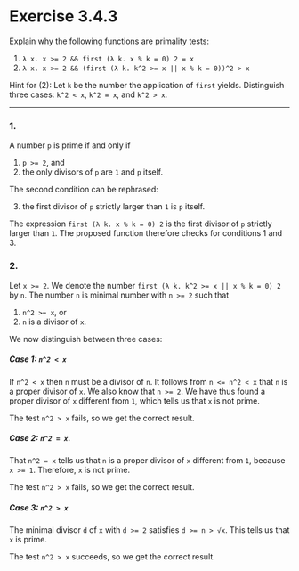 # Exercise 3.4.3

Explain why the following functions are primality tests:  

1. `λ x. x >= 2 && first (λ k. x % k = 0) 2 = x`
2. `λ x. x >= 2 && (first (λ k. k^2 >= x || x % k = 0))^2 > x`

Hint for (2):
Let `k` be the number the application of `first` yields.
Distinguish three cases: `k^2 < x`, `k^2 = x`, and `k^2 > x`.

---



### 1.

A number `p` is prime if and only if

1. `p >= 2`, and
2. the only divisors of `p` are `1` and `p` itself.

The second condition can be rephrased:

3. the first divisor of `p` strictly larger than `1` is `p` itself.

The expression `first (λ k. x % k = 0) 2` is the first divisor of `p` strictly larger than `1`.
The proposed function therefore checks for conditions 1 and 3.



### 2.

Let `x >= 2`.
We denote the number `first (λ k. k^2 >= x || x % k = 0) 2` by `n`.
The number `n` is minimal number with `n >= 2` such that

1. `n^2 >= x`, or
2. `n` is a divisor of `x`.

We now distinguish between three cases:

##### Case 1: `n^2 < x`

If `n^2 < x` then `n` must be a divisor of `n`.
It follows from `n <= n^2 < x` that `n` is a proper divisor of `x`.
We also know that `n >= 2`.
We have thus found a proper divisor of `x` different from `1`, which tells us that `x` is not prime.

The test `n^2 > x` fails, so we get the correct result.

##### Case 2: `n^2 = x`.

That `n^2 = x` tells us that `n` is a proper divisor of `x` different from `1`, because `x >= 1`.
Therefore, `x` is not prime.

The test `n^2 > x` fails, so we get the correct result.

##### Case 3: `n^2 > x`

The minimal divisor `d` of `x` with `d >= 2` satisfies `d >= n > √x`.
This tells us that `x` is prime.

The test `n^2 > x` succeeds, so we get the correct result.
